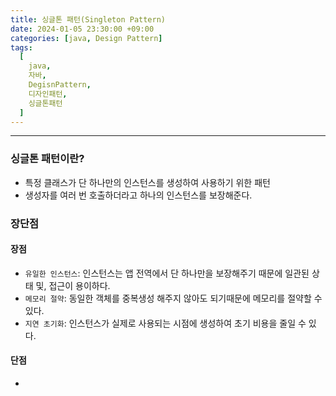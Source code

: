 ```yaml
---
title: 싱글톤 패턴(Singleton Pattern)
date: 2024-01-05 23:30:00 +09:00
categories: [java, Design Pattern]
tags:
  [
    java, 
    자바, 
    DegisnPattern,
    디자인패턴,
    싱글톤패턴
  ]
---
```


* * *

### 싱글톤 패턴이란?
* 특정 클래스가 단 하나만의 인스턴스를 생성하여 사용하기 위한 패턴
* 생성자를 여러 번 호출하더라고 하나의 인스턴스를 보장해준다.

### 장단점
#### 장점
* `유일한 인스턴스`: 인스턴스는 앱 전역에서 단 하나만을 보장해주기 때문에 일관된 상태 및, 접근이 용이하다.
* `메모리 절약`: 동일한 객체를 중복생성 해주지 않아도 되기때문에 메모리를 절약할 수 있다.
* `지연 초기화`: 인스턴스가 실제로 사용되는 시점에 생성하여 초기 비용을 줄일 수 있다.

#### 단점
* 


